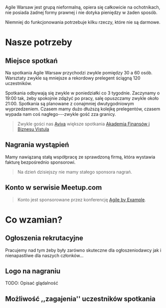Agile Warsaw jest grupą nieformalną, opiera się całkowicie na ochotnikach, nie posiada żadnej formy prawnej i nie dotyka pieniędzy w żaden sposób.

Niemniej do funkcjonowania potrzebuje kilku rzeczy, które nie są darmowe.

# Nasze potrzeby

## Miejsce spotkań

Na spotkania Agile Warsaw przychodzi zwykle pomiędzy 30 a 60 osób. Warsztaty zwykle są mniejsze a rekordowy prelegent ściągną 120 uczestników.

Spotkania odbywają się zwykle w poniedziałki co 3 tygodnie. Zaczynamy o 19:00 tak, żeby spokojnie zdążyć po pracy, salę opuszczamy zwykle około 21:00. Spotkania są planowane z conajmniej dwutygodniowym wyprzedzeniem. Czasem mamy dużo dłuższą kolejkę prelegentów, czasem wypada nam coś nagłego---zwykle gość zza granicy.

> Zwykle gości nas [Aviva](http://www.aviva.pl/)
> większe spotkania [Akademia Finansów i Biznesu Vistula](http://www.vistula.edu.pl)

## Nagrania wystąpień

Mamy nawiązaną stałą współpracę ze sprawdzoną firmą, która wystawia fakturę bezpośrednio sponsorowi.

> Na dzień dzisiejszy nie mamy stałego sponsora nagrań.

## Konto w serwisie Meetup.com

> Konto jest sponsorowane przez konferencję [Agile by Example](http://agilebyexample.com).

# Co wzamian?

## Ogłoszenia rekrutacyjne

Pracujemy nad tym żeby były zarówno skuteczne dla ogłoszeniodawcy jak i nienapastliwe dla naszych członków...

## Logo na nagraniu

TODO: Opisać glądalność

## Możliwość ,,zagajenia'' uczestników spotkania

